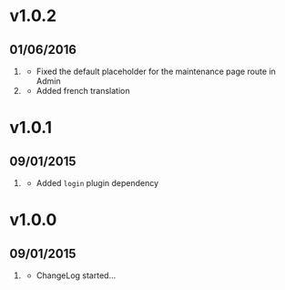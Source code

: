 # v1.0.2
## 01/06/2016

1. [](#bugfix)
    * Fixed the default placeholder for the maintenance page route in Admin
1. [](#new)
    * Added french translation

# v1.0.1
## 09/01/2015

1. [](#new)
    * Added `login` plugin dependency

# v1.0.0
## 09/01/2015

1. [](#new)
    * ChangeLog started...
